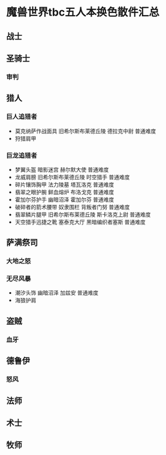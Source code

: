 # 魔兽世界tbc五人本换色散件汇总

## 战士
###
###

## 圣骑士
###
### 审判

## 猎人
### 巨人追猎者
* 莫克纳萨作战面具 旧希尔斯布莱德丘陵 德拉克中尉 普通难度
* 狩猎肩甲
### 巨龙追猎者
* 梦翼头盔 暗影迷宫 赫尔默大使 普通难度
* 龙威肩膀 旧希尔斯布莱德丘陵 时空猎手 普通难度
* 碎片镶饰胸甲 法力陵墓 塔瓦洛克 普通难度
* 翡翠之眼护腕 鲜血熔炉 布洛戈克 普通难度
* 霍加尔芬护手 幽暗沼泽 霍加尔芬 普通难度
* 破碎者的箭术腰带 奴隶围栏 背叛者门努 普通难度
* 翡翠鳞片腿甲 旧希尔斯布莱德丘陵 斯卡洛克上尉 普通难度
* 天空猎手迅捷之靴 塞泰克大厅 黑暗编织者塞斯 普通难度

## 萨满祭司
### 大地之怒
### 无尽风暴
* 潮汐头饰 幽暗沼泽 加兹安 普通难度
* 海狼护肩

## 盗贼
###
### 血牙

## 德鲁伊
###
### 怒风

## 法师
###
###

## 术士
###
###

## 牧师
###
###
